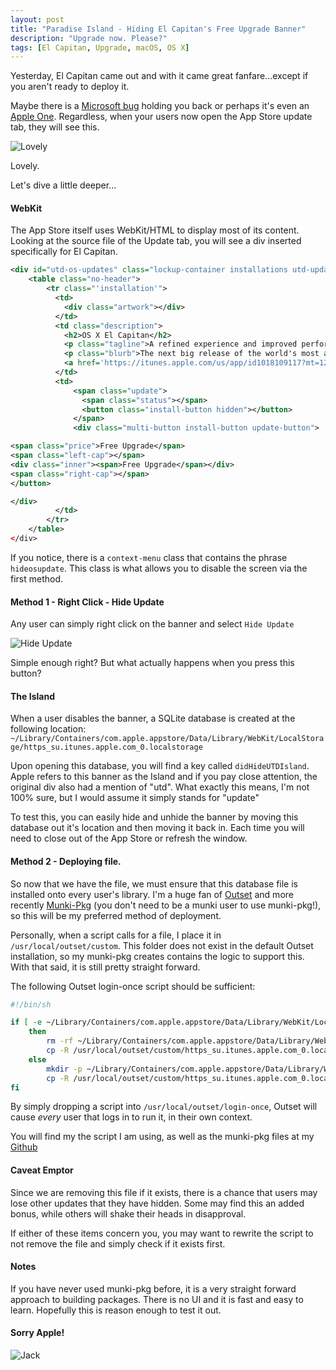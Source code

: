 ```yaml
---
layout: post
title: "Paradise Island - Hiding El Capitan's Free Upgrade Banner"
description: "Upgrade now. Please?"
tags: [El Capitan, Upgrade, macOS, OS X]
---
```


Yesterday, El Capitan came out and with it came great fanfare...except if you aren't ready to deploy it.

Maybe there is a [Microsoft bug](https://support.microsoft.com/en-us/kb/3098396) holding you back or perhaps it's even an [Apple One](https://forums.developer.apple.com/message/47409#47409). Regardless,  when your users now open the App Store update tab, they will see this.

![Lovely](https://onemoreadmin.files.wordpress.com/2015/10/screen-shot-2015-10-01-at-6-54-34-am.png)

Lovely.

Let's dive a little deeper...

#### WebKit

The App Store itself uses WebKit/HTML to display most of its content. Looking at the source file of the Update tab, you will see a div inserted specifically for El Capitan.

```xml
<div id="utd-os-updates" class="lockup-container installations utd-updates updates hidden">
	<table class="no-header">
		<tr class="'installation'">
		  <td>
			<div class="artwork"></div>
		  </td>
		  <td class="description">
			<h2>OS X El Capitan</h2>
			<p class="tagline">A refined experience and improved performance for your Mac.</p>
			<p class="blurb">The next big release of the world's most advanced desktop operating system. Now available as a free upgrade.</p>
			<a href='https://itunes.apple.com/us/app/id1018109117?mt=12' class="learn-more">Learn More</a>
		  </td>
		  <td>
			  <span class="update">
				<span class="status"></span>
				<button class="install-button hidden"></button>
			  </span>
			  <div class="multi-button install-button update-button">

<span class="price">Free Upgrade</span>
<span class="left-cap"></span>
<div class="inner"><span>Free Upgrade</span></div>
<span class="right-cap"></span>
</button>

</div>
		  </td>
		</tr>
	</table>
</div>
```

If you notice, there is a `context-menu` class that contains the phrase `hideosupdate`. This class is what allows you to disable the screen via the first method.

#### Method 1 - Right Click - Hide Update
Any user can simply right click on the banner and select `Hide Update`

![Hide Update](https://onemoreadmin.files.wordpress.com/2015/10/screen-shot-2015-10-01-at-7-29-28-am.png)

Simple enough right? But what actually happens when you press this button?

#### The Island

When a user disables the banner, a SQLite database is created at the following location: `~/Library/Containers/com.apple.appstore/Data/Library/WebKit/LocalStorage/https_su.itunes.apple.com_0.localstorage`

Upon opening this database, you will find a key called `didHideUTDIsland`. Apple refers to this banner as the Island and if you pay close attention, the original div also had a mention of "utd". What exactly this means, I'm not 100% sure, but I would assume it simply stands for "update"

To test this, you can easily hide and unhide the banner by moving this database out it's location and then moving it back in. Each time you will need to close out of the App Store or refresh the window.

#### Method 2 - Deploying file.
So now that we have the file, we must ensure that this database file is installed onto every user's library. I'm a huge fan of [Outset](https://github.com/chilcote/outset) and more recently [Munki-Pkg](https://github.com/munki/munki-pkg) (you don't need to be a munki user to use munki-pkg!), so this will be my preferred method of deployment.

Personally, when a script calls for a file, I place it in `/usr/local/outset/custom`. This folder does not exist in the default Outset installation, so my munki-pkg creates contains the logic to support this. With that said, it is still pretty straight forward.

The following Outset login-once script should be sufficient:

```bash
#!/bin/sh

if [ -e ~/Library/Containers/com.apple.appstore/Data/Library/WebKit/LocalStorage/https_su.itunes.apple.com_0.localstorage ]
    then
        rm -rf ~/Library/Containers/com.apple.appstore/Data/Library/WebKit/LocalStorage/https_su.itunes.apple.com_0.localstorage
        cp -R /usr/local/outset/custom/https_su.itunes.apple.com_0.localstorage ~/Library/Containers/com.apple.appstore/Data/Library/WebKit/LocalStorage/
    else
        mkdir -p ~/Library/Containers/com.apple.appstore/Data/Library/WebKit/LocalStorage
        cp -R /usr/local/outset/custom/https_su.itunes.apple.com_0.localstorage ~/Library/Containers/com.apple.appstore/Data/Library/WebKit/LocalStorage/
fi
```

By simply dropping a script into `/usr/local/outset/login-once`, Outset will cause _every_ user that logs in to run it, in their own context.

You will find my the script I am using, as well as the munki-pkg files at my [Github](https://github.com/erikng/munki-pkg-projects/tree/master/Outset_OL_HideUTDIsland)

#### Caveat Emptor
Since we are removing this file if it exists, there is a chance that users may lose other updates that they have hidden. Some may find this an added bonus, while others will shake their heads in disapproval. 

If either of these items concern you, you may want to rewrite the script to not remove the file and simply check if it exists first.

#### Notes
If you have never used munki-pkg before, it is a very straight forward approach to building packages. There is no UI and it is fast and easy to learn. Hopefully this is reason enough to test it out.

#### Sorry Apple!

![Jack](https://media2.giphy.com/media/wxYgRoM7xDHP2/200_s.gif)
